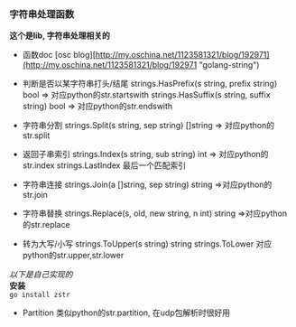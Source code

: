### 字符串处理函数 ###
**这个是lib, 字符串处理相关的**  

- 函数doc [osc blog][http://my.oschina.net/1123581321/blog/192971](http://my.oschina.net/1123581321/blog/192971 "golang-string")  

- 判断是否以某字符串打头/结尾
strings.HasPrefix(s string, prefix string) bool => 对应python的str.startswith 
strings.HasSuffix(s string, suffix string) bool => 对应python的str.endswith

- 字符串分割
strings.Split(s string, sep string) []string => 对应python的str.split

- 返回子串索引
strings.Index(s string, sub string) int => 对应python的str.index
strings.LastIndex 最后一个匹配索引

- 字符串连接
strings.Join(a []string, sep string) string =>对应python的str.join

- 字符串替换
strings.Replace(s, old, new string, n int) string =>对应python的str.replace

- 转为大写/小写
strings.ToUpper(s string) string
strings.ToLower
对应python的str.upper,str.lower

*以下是自己实现的*  
**安装**  
`go install zstr`  

- Partition  类似python的str.partition, 在udp包解析时很好用